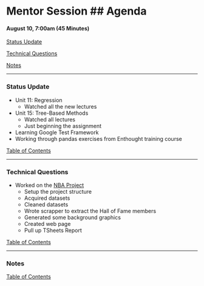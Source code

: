 # Mentor Session ## Agenda

#### August 10, 7:00am (45 Minutes)


[Status Update](#status_update)

[Technical Questions](#technical_questions)

[Notes](#notes)


---
### <a name="status_update"></a> Status Update
- Unit 11: Regression
    - Watched all the new lectures
- Unit 15: Tree-Based Methods
    - Watched all lectures
    - Just beginning the assignment
- Learning Google Test Framework
- Working through pandas exercises from Enthought training course

[Table of Contents](#toc)


---
### <a name="technical_questions"></a> Technical Questions 
- Worked on the [NBA Project](https://timothyhelton.github.io/nba_stats.html)
    - Setup the project structure
    - Acquired datasets
    - Cleaned datasets
    - Wrote scrapper to extract the Hall of Fame members
    - Generated some background graphics
    - Created web page
    - Pull up TSheets Report

[Table of Contents](#toc)


---
### <a name="notes"></a> Notes

[Table of Contents](#toc)

